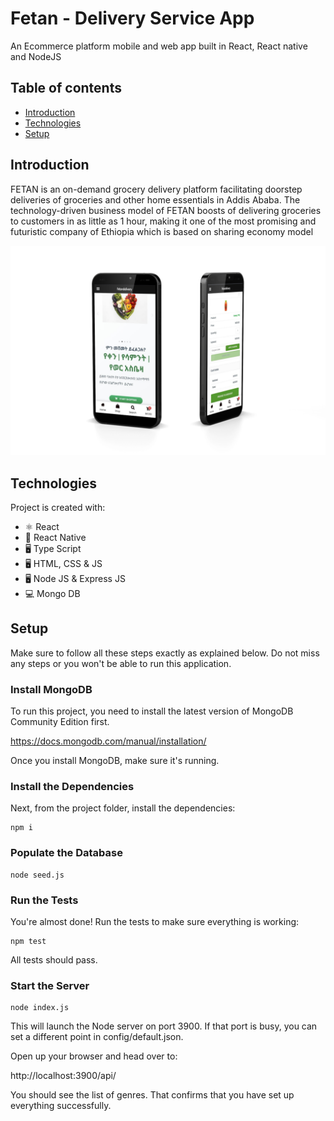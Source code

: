 # Fetan - Delivery Service App 
An Ecommerce platform mobile and web app built in React, React native and NodeJS 

## Table of contents
* [Introduction](#introduction)
* [Technologies](#technologies)
* [Setup](#setup)

## Introduction
FETAN is an on-demand grocery delivery platform facilitating doorstep deliveries of groceries and other home essentials in Addis Ababa. The technology-driven business model of FETAN boosts of delivering groceries to customers in as little as 1 hour, making it one of the most promising and futuristic company of Ethiopia which is based on sharing economy model

![Software Developer](https://github.com/abenikeb/fetandelivery/blob/main/fetan_mock_2.png)
	
## Technologies
Project is created with:
* ⚛ React
* 📱 React Native
* 🖥 Type Script
* 🖥 HTML, CSS & JS
* 🖥 Node JS & Express JS
* 💻 Mongo DB

## Setup

Make sure to follow all these steps exactly as explained below. Do not miss any steps or you won't be able to run this application.

### Install MongoDB

To run this project, you need to install the latest version of MongoDB Community Edition first.

https://docs.mongodb.com/manual/installation/

Once you install MongoDB, make sure it's running.

### Install the Dependencies

Next, from the project folder, install the dependencies:

    npm i

### Populate the Database

    node seed.js

### Run the Tests

You're almost done! Run the tests to make sure everything is working:

    npm test

All tests should pass.

### Start the Server

    node index.js

This will launch the Node server on port 3900. If that port is busy, you can set a different point in config/default.json.

Open up your browser and head over to:

http://localhost:3900/api/

You should see the list of genres. That confirms that you have set up everything successfully.




